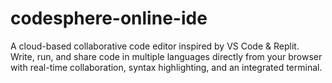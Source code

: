 # codesphere-online-ide
A cloud-based collaborative code editor inspired by VS Code &amp; Replit. Write, run, and share code in multiple languages directly from your browser with real-time collaboration, syntax highlighting, and an integrated terminal.
